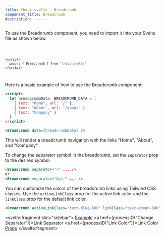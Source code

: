 ```yaml
---
title: theui-svelte - Breadcrumb
component_title: Breadcrumb
description: ------
---
```


<script lang="ts">
  import type { PageData } from "./$types";
  import DocContainer from "$lib/ui/doc/Container.svelte";
  import Head from "$lib/ui/doc/Head.svelte";
  import Block from "$lib/ui/doc/Block.svelte";
  import Code from "$lib/ui/doc/Code.svelte";
  import DataTable from "$lib/ui/doc/DataTable.svelte";
  import Example from "$lib/ui/doc/Example.svelte";
  import { Breadcrumb } from "theui-svelte";
  import { processID } from "$lib";

  export let data: PageData;

  let example_bc = [
    {
      text: "Home",
      url: "/",
    },
    {
      text: "About",
      url: "/about",
    },
    {
      text: "Company"
    },
  ];
</script>

<DocContainer>
  <Head title="Breadcrumb" text="The Breadcrumb component displays the location of the current page within a navigational hierarchy. It helps users understand the structure of your site and navigate back to previous pages easily." />
  <Block title="Setup">
  <p class="not-props">To use the Breadcrumb component, you need to import it into your Svelte file as shown below.</p>
<Code title="Import">

```html
<script>
  import { Breadcrumb } from "theui-svelte"
</script>
```
</Code>
  </Block>


  <Block title="Example">
  <p class="not-props mb-4">Here is a basic example of how to use the Breadcrumb component:</p>
    <Example>
      <svelte:fragment slot="example">
        <Breadcrumb data={example_bc} class="bg-primary" />
      </svelte:fragment>
<div slot="code">

```html
<script>
  let breadcrumbData: BREADCRUMB_DATA = [
    { text: "Home", url: "/" },
    { text: "About", url: "/about" },
    { text: "Company" }
  ]
</script>

<Breadcrumb data={breadcrumbData} />
```
</div>
    </Example>
    <p class="not-props mb-4">This will render a breadcrumb navigation with the links "Home", "About", and "Company".</p>
  </Block>


  <Block title="Change Separator">
    <p class="not-prose mb-4">To change the separator symbol in the breadcrumb, set the <code>separator</code> prop to the desired symbol.</p>
    <Example>
      <svelte:fragment slot="example">
        <Breadcrumb data={example_bc} separator="&gt;" />
      </svelte:fragment>
<div slot="code">

```html
<Breadcrumb separator=">" ... />
or
<Breadcrumb separator="&gt;" ... />
```
</div>
    </Example>
  </Block>

  <Block title="Link Color">
    <p class="not-prose mb-4">You can customize the colors of the breadcrumb links using Tailwind CSS classes. Use the <code>activeLinkClass</code> prop for the active link color and the <code>linkClass</code> prop for the default link color.</p>
    <Example>
      <svelte:fragment slot="example">
        <Breadcrumb data={example_bc} activeLinkClass="!text-green-500" linkClass="!text-green-500" />
      </svelte:fragment>
<div slot="code">

```html
<Breadcrumb activeLinkClass="text-blue-500" linkClass="text-green-500" ... />
```
</div>
    </Example>
  </Block>

  <Block title="Props">
    <DataTable data={data.component.props} hideText={true} />
  </Block>

  <svelte:fragment slot="sidebar">
    <a href="#example">Example</a>
    <a href={processID("Change Separator")}>Link Separator</a>
    <a href={processID("Link Color")}>Link Color</a>
    <a href="#props">Props</a>
  </svelte:fragment>

</DocContainer>